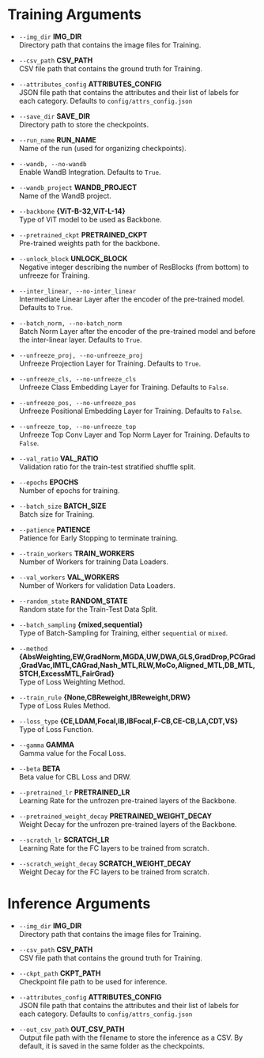 # Training Arguments

- `--img_dir` **IMG_DIR**  
  Directory path that contains the image files for Training.

- `--csv_path` **CSV_PATH**  
  CSV file path that contains the ground truth for Training.

- `--attributes_config` **ATTRIBUTES_CONFIG**  
  JSON file path that contains the attributes and their list of labels for each category. Defaults to `config/attrs_config.json`

- `--save_dir` **SAVE_DIR**  
  Directory path to store the checkpoints.

- `--run_name` **RUN_NAME**  
  Name of the run (used for organizing checkpoints).

- `--wandb, --no-wandb`  
  Enable WandB Integration. Defaults to `True`.

- `--wandb_project` **WANDB_PROJECT**  
  Name of the WandB project.

- `--backbone` **{ViT-B-32,ViT-L-14}**  
  Type of ViT model to be used as Backbone.

- `--pretrained_ckpt` **PRETRAINED_CKPT**  
  Pre-trained weights path for the backbone.

- `--unlock_block` **UNLOCK_BLOCK**  
  Negative integer describing the number of ResBlocks (from bottom) to unfreeze for Training.

- `--inter_linear, --no-inter_linear`  
  Intermediate Linear Layer after the encoder of the pre-trained model. Defaults to `True`.

- `--batch_norm, --no-batch_norm`  
  Batch Norm Layer after the encoder of the pre-trained model and before the inter-linear layer. Defaults to `True`.

- `--unfreeze_proj, --no-unfreeze_proj`  
  Unfreeze Projection Layer for Training. Defaults to `True`.

- `--unfreeze_cls, --no-unfreeze_cls`  
  Unfreeze Class Embedding Layer for Training. Defaults to `False`.

- `--unfreeze_pos, --no-unfreeze_pos`  
  Unfreeze Positional Embedding Layer for Training. Defaults to `False`.

- `--unfreeze_top, --no-unfreeze_top`  
  Unfreeze Top Conv Layer and Top Norm Layer for Training. Defaults to `False`.

- `--val_ratio` **VAL_RATIO**  
  Validation ratio for the train-test stratified shuffle split.

- `--epochs` **EPOCHS**  
  Number of epochs for training.

- `--batch_size` **BATCH_SIZE**  
  Batch size for Training.

- `--patience` **PATIENCE**  
  Patience for Early Stopping to terminate training.

- `--train_workers` **TRAIN_WORKERS**  
  Number of Workers for training Data Loaders.

- `--val_workers` **VAL_WORKERS**  
  Number of Workers for validation Data Loaders.

- `--random_state` **RANDOM_STATE**  
  Random state for the Train-Test Data Split.

- `--batch_sampling` **{mixed,sequential}**  
  Type of Batch-Sampling for Training, either `sequential` or `mixed`.

- `--method` **{AbsWeighting,EW,GradNorm,MGDA,UW,DWA,GLS,GradDrop,PCGrad,GradVac,IMTL,CAGrad,Nash_MTL,RLW,MoCo,Aligned_MTL,DB_MTL,STCH,ExcessMTL,FairGrad}**  
  Type of Loss Weighting Method.

- `--train_rule` **{None,CBReweight,IBReweight,DRW}**  
  Type of Loss Rules Method.

- `--loss_type` **{CE,LDAM,Focal,IB,IBFocal,F-CB,CE-CB,LA,CDT,VS}**  
  Type of Loss Function.

- `--gamma` **GAMMA**  
  Gamma value for the Focal Loss.

- `--beta` **BETA**  
  Beta value for CBL Loss and DRW.

- `--pretrained_lr` **PRETRAINED_LR**  
  Learning Rate for the unfrozen pre-trained layers of the Backbone.

- `--pretrained_weight_decay` **PRETRAINED_WEIGHT_DECAY**  
  Weight Decay for the unfrozen pre-trained layers of the Backbone.

- `--scratch_lr` **SCRATCH_LR**  
  Learning Rate for the FC layers to be trained from scratch.

- `--scratch_weight_decay` **SCRATCH_WEIGHT_DECAY**  
  Weight Decay for the FC layers to be trained from scratch.

# Inference Arguments
- `--img_dir` **IMG_DIR**  
  Directory path that contains the image files for Training.

- `--csv_path` **CSV_PATH**  
  CSV file path that contains the ground truth for Training.

- `--ckpt_path` **CKPT_PATH**  
  Checkpoint file path to be used for inference.

- `--attributes_config` **ATTRIBUTES_CONFIG**  
  JSON file path that contains the attributes and their list of labels for each category. Defaults to `config/attrs_config.json`

- `--out_csv_path` **OUT_CSV_PATH**  
  Output file path with the filename to store the inference as a CSV. By default, it is saved in the same folder as the checkpoints.

